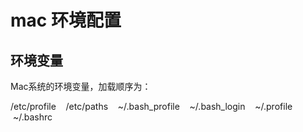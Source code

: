 # mac 环境配置

## 环境变量

Mac系统的环境变量，加载顺序为：

/etc/profile    /etc/paths    ~/.bash_profile    ~/.bash_login    ~/.profile    ~/.bashrc
